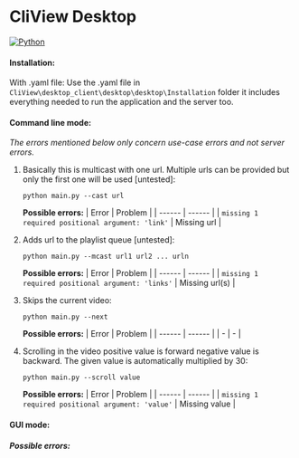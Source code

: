 # CliView Desktop

[![Python](https://www.python.org/static/community_logos/python-powered-w-200x80.png)](https://www.python.org/)

#### Installation:
 With .yaml file:
    Use the .yaml file in ```CliView\desktop_client\desktop\desktop\Installation``` folder it includes everything needed to run the application and the server too.

#### Command line mode:
*The errors mentioned below only concern use-case errors and not server errors.*
1. Basically this is multicast with one url. Multiple urls can be provided but only the first one will be used [untested]:
    ```
    python main.py --cast url
    ```
    
    **Possible errors:**
    | Error | Problem |
    | ------ | ------ |
    | ```missing 1 required positional argument: 'link'``` | Missing url |

1. Adds url to the playlist queue  [untested]:
    ```
    python main.py --mcast url1 url2 ... urln
    ```
     **Possible errors:**
    | Error | Problem |
    | ------ | ------ |
    | ```missing 1 required positional argument: 'links'``` | Missing url(s) |
    
1. Skips the current video:
    ```
    python main.py --next
    ```
     **Possible errors:**
    | Error | Problem |
    | ------ | ------ |
    | - | - |
    
1. Scrolling in the video positive value is forward negative value is backward. The given value is automatically multiplied by 30:
    ```
    python main.py --scroll value
    ```
    
    **Possible errors:**
    | Error | Problem |
    | ------ | ------ |
    | ```missing 1 required positional argument: 'value'``` | Missing value |
    
#### GUI mode:
##### Possible errors: